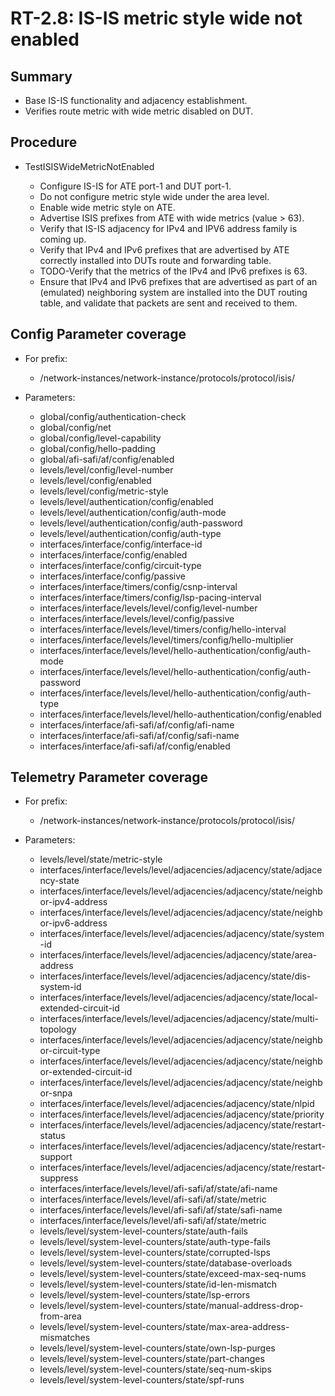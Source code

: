 # RT-2.8: IS-IS  metric style wide not enabled

## Summary

*  Base IS-IS functionality and adjacency establishment.
*  Verifies route metric with wide metric disabled on DUT.

## Procedure

*   TestISISWideMetricNotEnabled

    *	Configure IS-IS for ATE port-1 and DUT port-1.
    *	Do not configure metric style wide under the area level.
    *	Enable wide metric style on ATE.
    *	Advertise ISIS prefixes from ATE with wide metrics (value > 63).
    *	Verify that IS-IS adjacency for IPv4 and IPV6 address family is coming up.
    *	Verify that IPv4 and IPv6 prefixes that are advertised by ATE correctly installed into DUTs route and forwarding table.
    *	TODO-Verify that the metrics of the IPv4 and IPv6 prefixes is 63.
    *	Ensure that IPv4 and IPv6 prefixes that are advertised as part of an (emulated) neighboring system are installed into the DUT routing table, and validate that packets are sent and received to them.


## Config Parameter coverage

*   For prefix:

    *   /network-instances/network-instance/protocols/protocol/isis/

*   Parameters:

    *   global/config/authentication-check
    *   global/config/net
    *   global/config/level-capability
    *   global/config/hello-padding
    *   global/afi-safi/af/config/enabled
    *   levels/level/config/level-number
    *   levels/level/config/enabled
    *   levels/level/config/metric-style
    *   levels/level/authentication/config/enabled
    *   levels/level/authentication/config/auth-mode
    *   levels/level/authentication/config/auth-password
    *   levels/level/authentication/config/auth-type
    *   interfaces/interface/config/interface-id
    *   interfaces/interface/config/enabled
    *   interfaces/interface/config/circuit-type
    *   interfaces/interface/config/passive
    *   interfaces/interface/timers/config/csnp-interval
    *   interfaces/interface/timers/config/lsp-pacing-interval
    *   interfaces/interface/levels/level/config/level-number
    *   interfaces/interface/levels/level/config/passive
    *   interfaces/interface/levels/level/timers/config/hello-interval
    *   interfaces/interface/levels/level/timers/config/hello-multiplier
    *   interfaces/interface/levels/level/hello-authentication/config/auth-mode
    *   interfaces/interface/levels/level/hello-authentication/config/auth-password
    *   interfaces/interface/levels/level/hello-authentication/config/auth-type
    *   interfaces/interface/levels/level/hello-authentication/config/enabled
    *   interfaces/interface/afi-safi/af/config/afi-name
    *   interfaces/interface/afi-safi/af/config/safi-name
    *   interfaces/interface/afi-safi/af/config/enabled

## Telemetry Parameter coverage

*   For prefix:

    *   /network-instances/network-instance/protocols/protocol/isis/

*   Parameters:

    *   levels/level/state/metric-style	
    *   interfaces/interface/levels/level/adjacencies/adjacency/state/adjacency-state
    *   interfaces/interface/levels/level/adjacencies/adjacency/state/neighbor-ipv4-address
    *   interfaces/interface/levels/level/adjacencies/adjacency/state/neighbor-ipv6-address
    *   interfaces/interface/levels/level/adjacencies/adjacency/state/system-id
    *   interfaces/interface/levels/level/adjacencies/adjacency/state/area-address
    *   interfaces/interface/levels/level/adjacencies/adjacency/state/dis-system-id
    *   interfaces/interface/levels/level/adjacencies/adjacency/state/local-extended-circuit-id
    *   interfaces/interface/levels/level/adjacencies/adjacency/state/multi-topology
    *   interfaces/interface/levels/level/adjacencies/adjacency/state/neighbor-circuit-type
    *   interfaces/interface/levels/level/adjacencies/adjacency/state/neighbor-extended-circuit-id
    *   interfaces/interface/levels/level/adjacencies/adjacency/state/neighbor-snpa
    *   interfaces/interface/levels/level/adjacencies/adjacency/state/nlpid
    *   interfaces/interface/levels/level/adjacencies/adjacency/state/priority
    *   interfaces/interface/levels/level/adjacencies/adjacency/state/restart-status
    *   interfaces/interface/levels/level/adjacencies/adjacency/state/restart-support
    *   interfaces/interface/levels/level/adjacencies/adjacency/state/restart-suppress
    *   interfaces/interface/levels/level/afi-safi/af/state/afi-name
    *   interfaces/interface/levels/level/afi-safi/af/state/metric
    *   interfaces/interface/levels/level/afi-safi/af/state/safi-name
    *   interfaces/interface/levels/level/afi-safi/af/state/metric
    *   levels/level/system-level-counters/state/auth-fails
    *   levels/level/system-level-counters/state/auth-type-fails
    *   levels/level/system-level-counters/state/corrupted-lsps
    *   levels/level/system-level-counters/state/database-overloads
    *   levels/level/system-level-counters/state/exceed-max-seq-nums
    *   levels/level/system-level-counters/state/id-len-mismatch
    *   levels/level/system-level-counters/state/lsp-errors
    *   levels/level/system-level-counters/state/manual-address-drop-from-area 
    *   levels/level/system-level-counters/state/max-area-address-mismatches
    *   levels/level/system-level-counters/state/own-lsp-purges
    *   levels/level/system-level-counters/state/part-changes 
    *   levels/level/system-level-counters/state/seq-num-skips
    *   levels/level/system-level-counters/state/spf-runs
